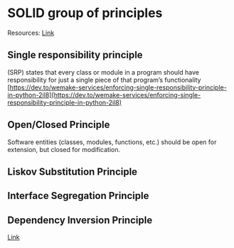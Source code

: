 # SOLID group of principles
Resources:
[Link](https://medium.com/@severinperez/writing-flexible-code-with-the-single-responsibility-principle-b71c4f3f883f)

## Single responsibility principle
(SRP) states that every class or module in a program should have responsibility for just a single piece of that program’s functionality
[https://dev.to/wemake-services/enforcing-single-responsibility-principle-in-python-2il8](https://dev.to/wemake-services/enforcing-single-responsibility-principle-in-python-2il8)


## Open/Closed Principle 
Software entities (classes, modules, functions, etc.) should be open for extension, but closed for modification.

## Liskov Substitution Principle

## Interface Segregation Principle 

## Dependency Inversion Principle
[Link](https://medium.com/@mrfksiv/python-design-patterns-01-introduction-54e681aaf2d0)
<!--stackedit_data:
eyJoaXN0b3J5IjpbLTE3NjY1MjQ0NDQsLTE3MjA2Njg5OTksLT
ExMjU0NDI4NCwtMTEwMzgyMzI4NiwtODg4NTAyODgxLC05OTY1
ODE4NDVdfQ==
-->